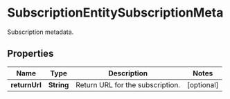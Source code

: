

# SubscriptionEntitySubscriptionMeta

Subscription metadata.

## Properties

| Name | Type | Description | Notes |
|------------ | ------------- | ------------- | -------------|
|**returnUrl** | **String** | Return URL for the subscription. |  [optional] |



